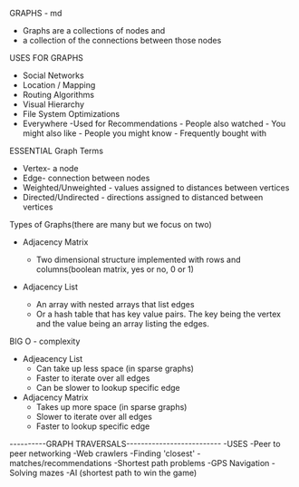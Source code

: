 GRAPHS - md

-   Graphs are a collections of nodes and
-   a collection of the connections between those nodes

USES FOR GRAPHS

-   Social Networks
-   Location / Mapping
-   Routing Algorithms
-   Visual Hierarchy
-   File System Optimizations
-   Everywhere
    -Used for Recommendations - People also watched - You might also like - People you might know - Frequently bought with

ESSENTIAL Graph Terms

-   Vertex- a node
-   Edge- connection between nodes
-   Weighted/Unweighted - values assigned to distances between vertices
-   Directed/Undirected - directions assigned to distanced between vertices

Types of Graphs(there are many but we focus on two)

-   Adjacency Matrix

    -   Two dimensional structure implemented with rows and columns(boolean matrix, yes or no, 0 or 1)

-   Adjacency List
    -   An array with nested arrays that list edges
    -   Or a hash table that has key value pairs. The key being the vertex and the value being an array listing the edges.

BIG O - complexity

-   Adjeacency List
    -   Can take up less space (in sparse graphs)
    -   Faster to iterate over all edges
    -   Can be slower to lookup specific edge
-   Adjacency Matrix
    -   Takes up more space (in sparse graphs)
    -   Slower to iterate over all edges
    -   Faster to lookup specific edge

----------GRAPH TRAVERSALS--------------------------
-USES
-Peer to peer networking
-Web crawlers
-Finding 'closest'
-matches/recommendations
-Shortest path problems
-GPS Navigation
-Solving mazes
-AI (shortest path to win the game)
